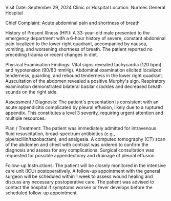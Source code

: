  Visit Date: September 29, 2024
Clinic or Hospital Location: Nurmes General Hospital

Chief Complaint: Acute abdominal pain and shortness of breath

History of Present Illness (HPI): A 33-year-old male presented to the emergency department with a 6-hour history of severe, constant abdominal pain localized to the lower right quadrant, accompanied by nausea, vomiting, and worsening shortness of breath. The patient reported no preceding trauma or recent changes in diet.

Physical Examination Findings: Vital signs revealed tachycardia (120 bpm) and hypotension (90/60 mmHg). Abdominal examination elicited localized tenderness, guarding, and rebound tenderness in the lower right quadrant. Auscultation of the abdomen revealed a positive Murphy's sign. Respiratory examination demonstrated bilateral basilar crackles and decreased breath sounds on the right side.

Assessment / Diagnosis: The patient's presentation is consistent with an acute appendicitis complicated by pleural effusion, likely due to a ruptured appendix. This constitutes a level 3 severity, requiring urgent attention and multiple resources.

Plan / Treatment: The patient was immediately admitted for intravenous fluid resuscitation, broad-spectrum antibiotics (e.g., piperacillin/tazobactam), and analgesia. A computed tomography (CT) scan of the abdomen and chest with contrast was ordered to confirm the diagnosis and assess for any complications. Surgical consultation was requested for possible appendectomy and drainage of pleural effusion.

Follow-up Instructions: The patient will be closely monitored in the intensive care unit (ICU) postoperatively. A follow-up appointment with the general surgeon will be scheduled within 1 week to assess wound healing and discuss any necessary postoperative care. The patient was advised to contact the hospital if symptoms worsen or fever develops before the scheduled follow-up appointment.